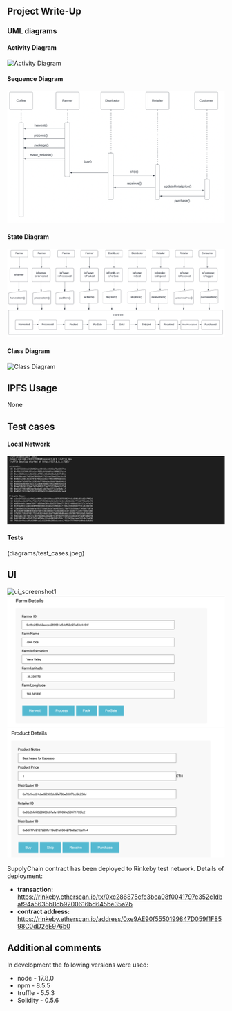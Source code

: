 
## Project Write-Up

### UML diagrams

#### Activity Diagram

![Activity Diagram](/diagrams/Activity_diagram.jpeg)

#### Sequence Diagram

![Sequence Diagram](/diagrams/sequence_diagram.jpeg)

#### State Diagram

![State Diagram](/diagrams/state_diagram.jpeg)

#### Class Diagram

![Class Diagram](/diagrams/Activity_diagram.jpeg)

## IPFS Usage
None
## Test cases 

#### Local Network

![network_snapshot](diagrams/start_network.jpeg)

#### Tests
(diagrams/test_cases.jpeg)

## UI

![ui_screenshot1](diagrams/UI_screenshot1.jpeg)
![ui_screenshot1](diagrams/UI_screenshot2.jpeg)
![ui_screenshot1](diagrams/UI_screenshot3.jpeg)



SupplyChain contract has been deployed to Rinkeby test network. Details of deployment:
* **transaction:** https://rinkeby.etherscan.io/tx/0xc286875cfc3bca08f0041797e352c1dbaf94a5635b8cb9200616bd645be35a2b
* **contract address:** https://rinkeby.etherscan.io/address/0xe9AE90f5550199847D059f1F8598C0dD2eE976b0


## Additional comments



In development the following versions were used:
* node - 17.8.0
* npm - 8.5.5
* truffle - 5.5.3
* Solidity - 0.5.6
